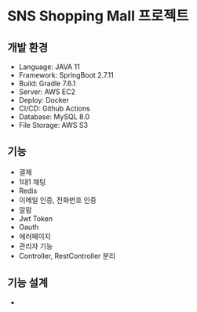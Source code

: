 # SNS Shopping Mall 프로젝트

## 개발 환경

- Language: JAVA 11
- Framework: SpringBoot 2.7.11
- Build: Gradle 7.6.1
- Server: AWS EC2
- Deploy: Docker
- CI/CD: Github Actions
- Database: MySQL 8.0
- File Storage: AWS S3

## 기능

- 결제
- 1대1 채팅
- Redis
- 이메일 인증, 전화번호 인증
- 알람
- Jwt Token
- Oauth
- 에러페이지
- 관리자 기능
- Controller, RestController 분리

## 기능 설계

- 